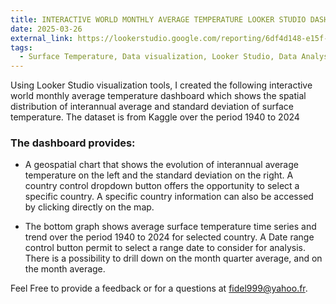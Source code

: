 ```yaml
---
title: INTERACTIVE WORLD MONTHLY AVERAGE TEMPERATURE LOOKER STUDIO DASHBOARD
date: 2025-03-26
external_link: https://lookerstudio.google.com/reporting/6df4d148-e15f-4f14-a09b-1b2749857956/page/p_y32j23ywpd?s=n_b6CX8Li0w
tags:
  - Surface Temperature, Data visualization, Looker Studio, Data Analysis, Dashboard, Kaggle
---
```


Using Looker Studio visualization tools, I created the following interactive world monthly average temperature dashboard which shows the spatial distribution of interannual average and standard deviation of surface temperature. The dataset is from Kaggle over the period 1940 to 2024

### The dashboard provides: 
- A geospatial chart that shows the evolution of interannual average temperature on the left and the standard deviation on the right. A country control dropdown button offers the opportunity to select a specific country. A specific country information can also be accessed by clicking directly on the map.

- The bottom graph shows average surface temperature time series and trend over the period 1940 to 2024 for selected country. A Date range control button permit to select a range date to consider for analysis. There is a possibility to drill down on the month quarter average, and on the month average.

Feel Free to provide a feedback or for a questions at fidel999@yahoo.fr.

<!--more-->
